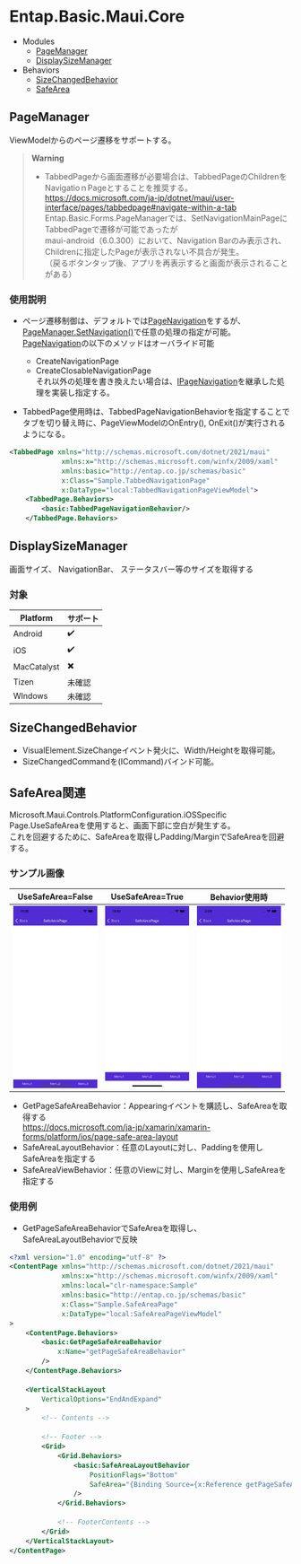 # Entap.Basic.Maui.Core
* Modules
  * [PageManager](#pagemanager)  
  * [DisplaySizeManager](#displaysizemanager)  
* Behaviors
  * [SizeChangedBehavior](#sizechangedbehavior)
  * [SafeArea](#safearea関連)


## PageManager
ViewModelからのページ遷移をサポートする。

> **Warning**
> * TabbedPageから画面遷移が必要場合は、TabbedPageのChildrenをNavigatioｎPageとすることを推奨する。  
> https://docs.microsoft.com/ja-jp/dotnet/maui/user-interface/pages/tabbedpage#navigate-within-a-tab
> Entap.Basic.Forms.PageManagerでは、SetNavigationMainPageにTabbedPageで遷移が可能であったが  
> maui-android（6.0.300）において、Navigation Barのみ表示され、Childrenに指定したPageが表示されない不具合が発生。  
> （戻るボタンタップ後、アプリを再表示すると画面が表示されることがある）  
  
### 使用説明  
* ページ遷移制御は、デフォルトでは[PageNavigation](/source/Entap.Basic.Maui.Core/Entap.Basic.Maui.Core/Shared/PageManager/PageNavigation/PageNavigation.cs)をするが、[PageManager.SetNavigation()](/source/Entap.Basic.Maui.Core/Entap.Basic.Maui.Core/Shared/PageManager/PageManager.cs#L24)で任意の処理の指定が可能。　　
[PageNavigation](/source/Entap.Basic.Maui.Core/Entap.Basic.Maui.Core/Shared/PageManager/PageNavigation/PageNavigation.cs)の以下のメソッドはオーバライド可能　
    * CreateNavigationPage  
    * CreateClosableNavigationPage  
それ以外の処理を書き換えたい場合は、[IPageNavigation](/source/Entap.Basic.Maui.Core/Entap.Basic.Maui.Core/Shared/PageManager/PageNavigation/IPageNavigation.cs)を継承した処理を実装し指定する。

  
* TabbedPage使用時は、TabbedPageNavigationBehaviorを指定することで  
タブを切り替え時に、PageViewModelのOnEntry(), OnExit()が実行されるようになる。
```xml
<TabbedPage xmlns="http://schemas.microsoft.com/dotnet/2021/maui"
             xmlns:x="http://schemas.microsoft.com/winfx/2009/xaml"
             xmlns:basic="http://entap.co.jp/schemas/basic"
             x:Class="Sample.TabbedNavigationPage"
             x:DataType="local:TabbedNavigationPageViewModel">
    <TabbedPage.Behaviors>
        <basic:TabbedPageNavigationBehavior/>
    </TabbedPage.Behaviors>
```
## DisplaySizeManager
画面サイズ、 NavigationBar、 ステータスバー等のサイズを取得する
### 対象
| Platform | サポート |
| -------- | ------- |
| Android | ✔️ |
| iOS | ✔️ |
| MacCatalyst | ✖️ |
| Tizen | 未確認 |
| WIndows | 未確認 |

## SizeChangedBehavior
* VisualElement.SizeChangeイベント発火に、Width/Heightを取得可能。
* SizeChangedCommandを(ICommand<Size>)バインド可能。

## SafeArea関連  
Microsoft.Maui.Controls.PlatformConfiguration.iOSSpecific  
Page.UseSafeAreaを使用すると、画面下部に空白が発生する。  
これを回避するために、SafeAreaを取得しPadding/MarginでSafeAreaを回避する。  
### サンプル画像
| UseSafeArea=False | UseSafeArea=True | Behavior使用時 |
| -------- | ------- | ------- |
| <img src="images/useSafeArea_false.png" width="150" /> |  <img src="images/useSafeArea_true.png" width="150" /> | <img src="images/use_SafeAreaBehavior.png" width="150" /> |

* GetPageSafeAreaBehavior：Appearingイベントを購読し、SafeAreaを取得する　<br/>
 https://docs.microsoft.com/ja-jp/xamarin/xamarin-forms/platform/ios/page-safe-area-layout
* SafeAreaLayoutBehavior：任意のLayoutに対し、Paddingを使用しSafeAreaを指定する　　
* SafeAreaViewBehavior：任意のViewに対し、Marginを使用しSafeAreaを指定する　　

### 使用例
* GetPageSafeAreaBehaviorでSafeAreaを取得し、SafeAreaLayoutBehaviorで反映
```xml
<?xml version="1.0" encoding="utf-8" ?>
<ContentPage xmlns="http://schemas.microsoft.com/dotnet/2021/maui"
             xmlns:x="http://schemas.microsoft.com/winfx/2009/xaml"
             xmlns:local="clr-namespace:Sample"
             xmlns:basic="http://entap.co.jp/schemas/basic"
             x:Class="Sample.SafeAreaPage"
             x:DataType="local:SafeAreaPageViewModel"
>
    <ContentPage.Behaviors>
        <basic:GetPageSafeAreaBehavior
            x:Name="getPageSafeAreaBehavior"
        />
    </ContentPage.Behaviors>

    <VerticalStackLayout
        VerticalOptions="EndAndExpand"
    >
        <!-- Contents -->

        <!-- Footer -->
        <Grid>
            <Grid.Behaviors>
                <basic:SafeAreaLayoutBehavior
                    PositionFlags="Bottom"
                    SafeArea="{Binding Source={x:Reference getPageSafeAreaBehavior}, Path=SafeArea}"
                />
            </Grid.Behaviors>

            <!-- FooterContents -->
        </Grid>
    </VerticalStackLayout>
</ContentPage>
```
